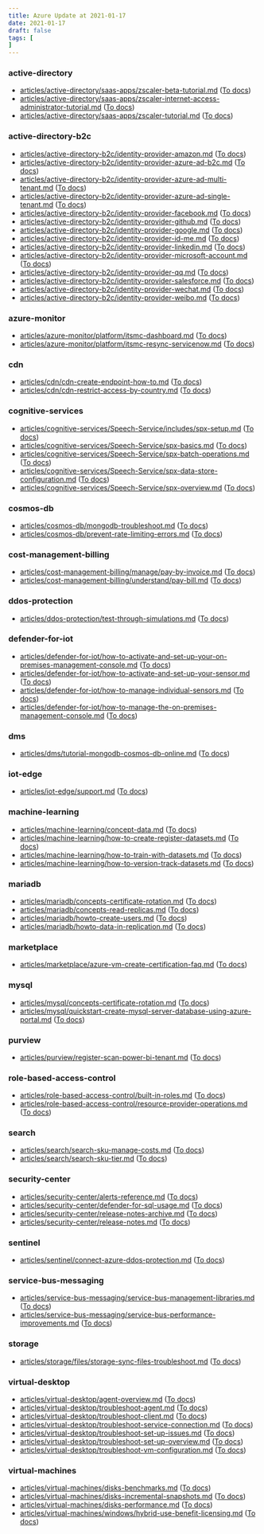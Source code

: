 ```yaml
---
title: Azure Update at 2021-01-17
date: 2021-01-17
draft: false
tags: [
]
---
```


### active-directory
- [articles/active-directory/saas-apps/zscaler-beta-tutorial.md](https://github.com/MicrosoftDocs/azure-docs/compare/25d1d5e..fc23b4c#diff-8cc9b62d44e9547e874249349e22482c082199e0d12a621476e4ff088a269791) ([To docs](https://docs.microsoft.com/en-us/azure/active-directory/saas-apps/zscaler-beta-tutorial?WT.mc_id=AZ-MVP-5003408))
- [articles/active-directory/saas-apps/zscaler-internet-access-administrator-tutorial.md](https://github.com/MicrosoftDocs/azure-docs/compare/25d1d5e..fc23b4c#diff-0105fc7433eccd3e98f604583efedd0c9ad5bab83cc1cdac145dda543b291aec) ([To docs](https://docs.microsoft.com/en-us/azure/active-directory/saas-apps/zscaler-internet-access-administrator-tutorial?WT.mc_id=AZ-MVP-5003408))
- [articles/active-directory/saas-apps/zscaler-tutorial.md](https://github.com/MicrosoftDocs/azure-docs/compare/25d1d5e..fc23b4c#diff-8c23e3973dd18e1930f93d7fc0209d26d10b26a54747d9ada482af22316f2495) ([To docs](https://docs.microsoft.com/en-us/azure/active-directory/saas-apps/zscaler-tutorial?WT.mc_id=AZ-MVP-5003408))
    
### active-directory-b2c
- [articles/active-directory-b2c/identity-provider-amazon.md](https://github.com/MicrosoftDocs/azure-docs/compare/25d1d5e..fc23b4c#diff-ec182e4248ab22c138518041a69540c70bbc1cbfce469975ce6da3d788c156b5) ([To docs](https://docs.microsoft.com/en-us/azure/active-directory-b2c/identity-provider-amazon?WT.mc_id=AZ-MVP-5003408))
- [articles/active-directory-b2c/identity-provider-azure-ad-b2c.md](https://github.com/MicrosoftDocs/azure-docs/compare/25d1d5e..fc23b4c#diff-c20bd4f778d6917f460c94e1d5aab61f905f8720e97f4c147eb8c29c7d212f47) ([To docs](https://docs.microsoft.com/en-us/azure/active-directory-b2c/identity-provider-azure-ad-b2c?WT.mc_id=AZ-MVP-5003408))
- [articles/active-directory-b2c/identity-provider-azure-ad-multi-tenant.md](https://github.com/MicrosoftDocs/azure-docs/compare/25d1d5e..fc23b4c#diff-0240f39633e95bf7801b7b22530c3e391543127d739a303c062f7950fe477f29) ([To docs](https://docs.microsoft.com/en-us/azure/active-directory-b2c/identity-provider-azure-ad-multi-tenant?WT.mc_id=AZ-MVP-5003408))
- [articles/active-directory-b2c/identity-provider-azure-ad-single-tenant.md](https://github.com/MicrosoftDocs/azure-docs/compare/25d1d5e..fc23b4c#diff-b11ab9e94be2a7c59ffdb597f806de8a8f4f722f8664b1537ef3fa6e96101832) ([To docs](https://docs.microsoft.com/en-us/azure/active-directory-b2c/identity-provider-azure-ad-single-tenant?WT.mc_id=AZ-MVP-5003408))
- [articles/active-directory-b2c/identity-provider-facebook.md](https://github.com/MicrosoftDocs/azure-docs/compare/25d1d5e..fc23b4c#diff-24d6800dd111ac15dd2e53bf5ab92018eca745b423998fd84aa68fdfb25c1c65) ([To docs](https://docs.microsoft.com/en-us/azure/active-directory-b2c/identity-provider-facebook?WT.mc_id=AZ-MVP-5003408))
- [articles/active-directory-b2c/identity-provider-github.md](https://github.com/MicrosoftDocs/azure-docs/compare/25d1d5e..fc23b4c#diff-5ab4b5b2dba0a93d1b6ff2a55ed4075c2fe2067340f01e73442c82a5f01a6a72) ([To docs](https://docs.microsoft.com/en-us/azure/active-directory-b2c/identity-provider-github?WT.mc_id=AZ-MVP-5003408))
- [articles/active-directory-b2c/identity-provider-google.md](https://github.com/MicrosoftDocs/azure-docs/compare/25d1d5e..fc23b4c#diff-2a449cd8a64b4ea07eb6a84aa40d636b298b99f352b7d4e9fe1e6d2db0b3b9f4) ([To docs](https://docs.microsoft.com/en-us/azure/active-directory-b2c/identity-provider-google?WT.mc_id=AZ-MVP-5003408))
- [articles/active-directory-b2c/identity-provider-id-me.md](https://github.com/MicrosoftDocs/azure-docs/compare/25d1d5e..fc23b4c#diff-365f4ea38ff53dc1f31f8bd84925d006b758949d033d8ac77cbeed99148a6274) ([To docs](https://docs.microsoft.com/en-us/azure/active-directory-b2c/identity-provider-id-me?WT.mc_id=AZ-MVP-5003408))
- [articles/active-directory-b2c/identity-provider-linkedin.md](https://github.com/MicrosoftDocs/azure-docs/compare/25d1d5e..fc23b4c#diff-8b0307ac83505ceecacf960098fb10577f0b26123fa91d702da9bcb501a0a591) ([To docs](https://docs.microsoft.com/en-us/azure/active-directory-b2c/identity-provider-linkedin?WT.mc_id=AZ-MVP-5003408))
- [articles/active-directory-b2c/identity-provider-microsoft-account.md](https://github.com/MicrosoftDocs/azure-docs/compare/25d1d5e..fc23b4c#diff-6818e0672340e068b6229091d4042e8fdf2ddb065f60739490554361a4f160c0) ([To docs](https://docs.microsoft.com/en-us/azure/active-directory-b2c/identity-provider-microsoft-account?WT.mc_id=AZ-MVP-5003408))
- [articles/active-directory-b2c/identity-provider-qq.md](https://github.com/MicrosoftDocs/azure-docs/compare/25d1d5e..fc23b4c#diff-baa06a36aa36ad07bf83edfc83c099785ede9b987fa3cf3c7211cc85fc2eb6ac) ([To docs](https://docs.microsoft.com/en-us/azure/active-directory-b2c/identity-provider-qq?WT.mc_id=AZ-MVP-5003408))
- [articles/active-directory-b2c/identity-provider-salesforce.md](https://github.com/MicrosoftDocs/azure-docs/compare/25d1d5e..fc23b4c#diff-c352e42a987d45c23a39ffee29839b934eb3f30c507737abbb89ea2dd25872d5) ([To docs](https://docs.microsoft.com/en-us/azure/active-directory-b2c/identity-provider-salesforce?WT.mc_id=AZ-MVP-5003408))
- [articles/active-directory-b2c/identity-provider-wechat.md](https://github.com/MicrosoftDocs/azure-docs/compare/25d1d5e..fc23b4c#diff-50cca6ecb7598be9f30b0560adf164658fc99e18686cb05853cc7376005eab5a) ([To docs](https://docs.microsoft.com/en-us/azure/active-directory-b2c/identity-provider-wechat?WT.mc_id=AZ-MVP-5003408))
- [articles/active-directory-b2c/identity-provider-weibo.md](https://github.com/MicrosoftDocs/azure-docs/compare/25d1d5e..fc23b4c#diff-6e9e9e839cbb8510a654e996db3ecf875231b0922ec126ac73f4e46740badf4d) ([To docs](https://docs.microsoft.com/en-us/azure/active-directory-b2c/identity-provider-weibo?WT.mc_id=AZ-MVP-5003408))
    
### azure-monitor
- [articles/azure-monitor/platform/itsmc-dashboard.md](https://github.com/MicrosoftDocs/azure-docs/compare/25d1d5e..fc23b4c#diff-7c655552dc34644f9cd72c31fafdd187aad391ec306f4559a8f246b367e36100) ([To docs](https://docs.microsoft.com/en-us/azure/azure-monitor/platform/itsmc-dashboard?WT.mc_id=AZ-MVP-5003408))
- [articles/azure-monitor/platform/itsmc-resync-servicenow.md](https://github.com/MicrosoftDocs/azure-docs/compare/25d1d5e..fc23b4c#diff-0c82893ef95abf67eda8d03e1bc2f4dd206f2e0807eb1643a552864fa388f85c) ([To docs](https://docs.microsoft.com/en-us/azure/azure-monitor/platform/itsmc-resync-servicenow?WT.mc_id=AZ-MVP-5003408))
    
### cdn
- [articles/cdn/cdn-create-endpoint-how-to.md](https://github.com/MicrosoftDocs/azure-docs/compare/25d1d5e..fc23b4c#diff-e06552957ad945b86e4a0af102535cb2eb18a0081cdfc8467f395fa8b118e809) ([To docs](https://docs.microsoft.com/en-us/azure/cdn/cdn-create-endpoint-how-to?WT.mc_id=AZ-MVP-5003408))
- [articles/cdn/cdn-restrict-access-by-country.md](https://github.com/MicrosoftDocs/azure-docs/compare/25d1d5e..fc23b4c#diff-1ed200e44fa2c6d97d587e2e7806d0eadb44f66c480e985b8ef25c7c3f449515) ([To docs](https://docs.microsoft.com/en-us/azure/cdn/cdn-restrict-access-by-country?WT.mc_id=AZ-MVP-5003408))
    
### cognitive-services
- [articles/cognitive-services/Speech-Service/includes/spx-setup.md](https://github.com/MicrosoftDocs/azure-docs/compare/25d1d5e..fc23b4c#diff-5d46d157128cc671e6ee527d37390fd5a67086bcc2025057d968aee86470a919) ([To docs](https://docs.microsoft.com/en-us/azure/cognitive-services/Speech-Service/includes/spx-setup?WT.mc_id=AZ-MVP-5003408))
- [articles/cognitive-services/Speech-Service/spx-basics.md](https://github.com/MicrosoftDocs/azure-docs/compare/25d1d5e..fc23b4c#diff-b41b53c11d1f79050ec175588234d310fc000c099b5888068f729c3d43daff4c) ([To docs](https://docs.microsoft.com/en-us/azure/cognitive-services/Speech-Service/spx-basics?WT.mc_id=AZ-MVP-5003408))
- [articles/cognitive-services/Speech-Service/spx-batch-operations.md](https://github.com/MicrosoftDocs/azure-docs/compare/25d1d5e..fc23b4c#diff-969d88c1ebc1be9afddb95e9f48524ed9f9b6dff3aeea68c385248487dd82669) ([To docs](https://docs.microsoft.com/en-us/azure/cognitive-services/Speech-Service/spx-batch-operations?WT.mc_id=AZ-MVP-5003408))
- [articles/cognitive-services/Speech-Service/spx-data-store-configuration.md](https://github.com/MicrosoftDocs/azure-docs/compare/25d1d5e..fc23b4c#diff-4f29f57da833a00bc8fd84956d65813020970225e8c73b2327fd04a264e4de64) ([To docs](https://docs.microsoft.com/en-us/azure/cognitive-services/Speech-Service/spx-data-store-configuration?WT.mc_id=AZ-MVP-5003408))
- [articles/cognitive-services/Speech-Service/spx-overview.md](https://github.com/MicrosoftDocs/azure-docs/compare/25d1d5e..fc23b4c#diff-d9fe052978ba9117bceabff9b66749e89b29f750cda8f14ed06589139416f8bd) ([To docs](https://docs.microsoft.com/en-us/azure/cognitive-services/Speech-Service/spx-overview?WT.mc_id=AZ-MVP-5003408))
    
### cosmos-db
- [articles/cosmos-db/mongodb-troubleshoot.md](https://github.com/MicrosoftDocs/azure-docs/compare/25d1d5e..fc23b4c#diff-934dcfef31817618ccb67ae6d3a975074b831817cc76cdbad7ffe0c654c746b3) ([To docs](https://docs.microsoft.com/en-us/azure/cosmos-db/mongodb-troubleshoot?WT.mc_id=AZ-MVP-5003408))
- [articles/cosmos-db/prevent-rate-limiting-errors.md](https://github.com/MicrosoftDocs/azure-docs/compare/25d1d5e..fc23b4c#diff-0316bbe9cc3db21b44c30da3ebbab9a127dbbef4fc6da14000ba6a596546b182) ([To docs](https://docs.microsoft.com/en-us/azure/cosmos-db/prevent-rate-limiting-errors?WT.mc_id=AZ-MVP-5003408))
    
### cost-management-billing
- [articles/cost-management-billing/manage/pay-by-invoice.md](https://github.com/MicrosoftDocs/azure-docs/compare/25d1d5e..fc23b4c#diff-56acf10e0f14d8c2c655faa2d38b55cb0082f42d93cdacd9f3f8c6fd563dfa9b) ([To docs](https://docs.microsoft.com/en-us/azure/cost-management-billing/manage/pay-by-invoice?WT.mc_id=AZ-MVP-5003408))
- [articles/cost-management-billing/understand/pay-bill.md](https://github.com/MicrosoftDocs/azure-docs/compare/25d1d5e..fc23b4c#diff-0faa73c9740d5e4d7d291a087f77eea5f00b1cb1d5a042f623786ea639278121) ([To docs](https://docs.microsoft.com/en-us/azure/cost-management-billing/understand/pay-bill?WT.mc_id=AZ-MVP-5003408))
    
### ddos-protection
- [articles/ddos-protection/test-through-simulations.md](https://github.com/MicrosoftDocs/azure-docs/compare/25d1d5e..fc23b4c#diff-749f160bc8f622b48c352fc21467102cf64da2545dc2a90267580af5391b4d22) ([To docs](https://docs.microsoft.com/en-us/azure/ddos-protection/test-through-simulations?WT.mc_id=AZ-MVP-5003408))
    
### defender-for-iot
- [articles/defender-for-iot/how-to-activate-and-set-up-your-on-premises-management-console.md](https://github.com/MicrosoftDocs/azure-docs/compare/25d1d5e..fc23b4c#diff-742f5259ca2fd5d420306dc4a6abdf033b32da192bb352de70dd927af2713c2c) ([To docs](https://docs.microsoft.com/en-us/azure/defender-for-iot/how-to-activate-and-set-up-your-on-premises-management-console?WT.mc_id=AZ-MVP-5003408))
- [articles/defender-for-iot/how-to-activate-and-set-up-your-sensor.md](https://github.com/MicrosoftDocs/azure-docs/compare/25d1d5e..fc23b4c#diff-e53d0ccbaa00e639edb5cc714eb1ad6831253dc52ba62d03eeb3fec7abf7579b) ([To docs](https://docs.microsoft.com/en-us/azure/defender-for-iot/how-to-activate-and-set-up-your-sensor?WT.mc_id=AZ-MVP-5003408))
- [articles/defender-for-iot/how-to-manage-individual-sensors.md](https://github.com/MicrosoftDocs/azure-docs/compare/25d1d5e..fc23b4c#diff-5edf0fb915029f4f001e4dcbe2c843d8be60c54f0c7ac2bf8943f7c2e87a5627) ([To docs](https://docs.microsoft.com/en-us/azure/defender-for-iot/how-to-manage-individual-sensors?WT.mc_id=AZ-MVP-5003408))
- [articles/defender-for-iot/how-to-manage-the-on-premises-management-console.md](https://github.com/MicrosoftDocs/azure-docs/compare/25d1d5e..fc23b4c#diff-24b24036248875e429b5e6f79e370c4c4b67ddae88c63abe89dd6a6a38fa9899) ([To docs](https://docs.microsoft.com/en-us/azure/defender-for-iot/how-to-manage-the-on-premises-management-console?WT.mc_id=AZ-MVP-5003408))
    
### dms
- [articles/dms/tutorial-mongodb-cosmos-db-online.md](https://github.com/MicrosoftDocs/azure-docs/compare/25d1d5e..fc23b4c#diff-2ac154ee3e61ac64d4c72d2a62f10f12c50d22ec9effb01cc7318ab0f0df669f) ([To docs](https://docs.microsoft.com/en-us/azure/dms/tutorial-mongodb-cosmos-db-online?WT.mc_id=AZ-MVP-5003408))
    
### iot-edge
- [articles/iot-edge/support.md](https://github.com/MicrosoftDocs/azure-docs/compare/25d1d5e..fc23b4c#diff-fe8234d63775dbbc11647ef3df0f2f29d4323f6a7f43ca2b1be9c5a428a19121) ([To docs](https://docs.microsoft.com/en-us/azure/iot-edge/support?WT.mc_id=AZ-MVP-5003408))
    
### machine-learning
- [articles/machine-learning/concept-data.md](https://github.com/MicrosoftDocs/azure-docs/compare/25d1d5e..fc23b4c#diff-6339ee18c9982f387f90c518d63da9b742a9f02d54a3e6c5f3807204941f813c) ([To docs](https://docs.microsoft.com/en-us/azure/machine-learning/concept-data?WT.mc_id=AZ-MVP-5003408))
- [articles/machine-learning/how-to-create-register-datasets.md](https://github.com/MicrosoftDocs/azure-docs/compare/25d1d5e..fc23b4c#diff-409d0a4aae60a88b158ad91e0604525b6ebae2113fbc255c243f7255c647dd3f) ([To docs](https://docs.microsoft.com/en-us/azure/machine-learning/how-to-create-register-datasets?WT.mc_id=AZ-MVP-5003408))
- [articles/machine-learning/how-to-train-with-datasets.md](https://github.com/MicrosoftDocs/azure-docs/compare/25d1d5e..fc23b4c#diff-f15f38120cc5fea9a0fbe6be4334c2dcdff72063c08a74e7437aba9dff9fb99d) ([To docs](https://docs.microsoft.com/en-us/azure/machine-learning/how-to-train-with-datasets?WT.mc_id=AZ-MVP-5003408))
- [articles/machine-learning/how-to-version-track-datasets.md](https://github.com/MicrosoftDocs/azure-docs/compare/25d1d5e..fc23b4c#diff-517677b8a38158e769ee25eef3c7fcc840dffe70196248900db2952402cf41f7) ([To docs](https://docs.microsoft.com/en-us/azure/machine-learning/how-to-version-track-datasets?WT.mc_id=AZ-MVP-5003408))
    
### mariadb
- [articles/mariadb/concepts-certificate-rotation.md](https://github.com/MicrosoftDocs/azure-docs/compare/25d1d5e..fc23b4c#diff-ddfb02c4f7b232e4bfa034d23accfa13876f3045f2f746c33628210f190058be) ([To docs](https://docs.microsoft.com/en-us/azure/mariadb/concepts-certificate-rotation?WT.mc_id=AZ-MVP-5003408))
- [articles/mariadb/concepts-read-replicas.md](https://github.com/MicrosoftDocs/azure-docs/compare/25d1d5e..fc23b4c#diff-41507f5c51dc1c10aebb6af1c8d7bdcb7734ce09dd348725d682b95cabcbe294) ([To docs](https://docs.microsoft.com/en-us/azure/mariadb/concepts-read-replicas?WT.mc_id=AZ-MVP-5003408))
- [articles/mariadb/howto-create-users.md](https://github.com/MicrosoftDocs/azure-docs/compare/25d1d5e..fc23b4c#diff-514e35933d8f881a29cdb68dc82ac8c81b06efbc7f85a70124d302e25998b16d) ([To docs](https://docs.microsoft.com/en-us/azure/mariadb/howto-create-users?WT.mc_id=AZ-MVP-5003408))
- [articles/mariadb/howto-data-in-replication.md](https://github.com/MicrosoftDocs/azure-docs/compare/25d1d5e..fc23b4c#diff-879128f3cb23004a4a38c00302b7ad69120bf8aea3622ca8a5463384a1695523) ([To docs](https://docs.microsoft.com/en-us/azure/mariadb/howto-data-in-replication?WT.mc_id=AZ-MVP-5003408))
    
### marketplace
- [articles/marketplace/azure-vm-create-certification-faq.md](https://github.com/MicrosoftDocs/azure-docs/compare/25d1d5e..fc23b4c#diff-1218a19b1bfc1664d04b8abe300737854bff31afd10fe1c91f93241679f4e752) ([To docs](https://docs.microsoft.com/en-us/azure/marketplace/azure-vm-create-certification-faq?WT.mc_id=AZ-MVP-5003408))
    
### mysql
- [articles/mysql/concepts-certificate-rotation.md](https://github.com/MicrosoftDocs/azure-docs/compare/25d1d5e..fc23b4c#diff-d198e76c4bbeb6ae1477a53663e972e1e229233d46b2fe41a32602c9d0b0df89) ([To docs](https://docs.microsoft.com/en-us/azure/mysql/concepts-certificate-rotation?WT.mc_id=AZ-MVP-5003408))
- [articles/mysql/quickstart-create-mysql-server-database-using-azure-portal.md](https://github.com/MicrosoftDocs/azure-docs/compare/25d1d5e..fc23b4c#diff-d4a37568ca292aba3ea2f3b699f62f20b0009b35a56c472945988d156b3ef7fd) ([To docs](https://docs.microsoft.com/en-us/azure/mysql/quickstart-create-mysql-server-database-using-azure-portal?WT.mc_id=AZ-MVP-5003408))
    
### purview
- [articles/purview/register-scan-power-bi-tenant.md](https://github.com/MicrosoftDocs/azure-docs/compare/25d1d5e..fc23b4c#diff-d260aca29c4b3d483c4d4fd2cf435f279058a82246fa39dabb43c638c3d1aa0f) ([To docs](https://docs.microsoft.com/en-us/azure/purview/register-scan-power-bi-tenant?WT.mc_id=AZ-MVP-5003408))
    
### role-based-access-control
- [articles/role-based-access-control/built-in-roles.md](https://github.com/MicrosoftDocs/azure-docs/compare/25d1d5e..fc23b4c#diff-5de5226dee711976ef6ebd9ea943cb851f9f555d770f83d7a4d2c22a36fb0369) ([To docs](https://docs.microsoft.com/en-us/azure/role-based-access-control/built-in-roles?WT.mc_id=AZ-MVP-5003408))
- [articles/role-based-access-control/resource-provider-operations.md](https://github.com/MicrosoftDocs/azure-docs/compare/25d1d5e..fc23b4c#diff-d67b783fccb135bbaeb1f7d36049104f6d21964cec64584b13ec422b8488cc6c) ([To docs](https://docs.microsoft.com/en-us/azure/role-based-access-control/resource-provider-operations?WT.mc_id=AZ-MVP-5003408))
    
### search
- [articles/search/search-sku-manage-costs.md](https://github.com/MicrosoftDocs/azure-docs/compare/25d1d5e..fc23b4c#diff-a8d5ba3fd947fcbd06c8fc7630a78485193592cb8e0340171d366c8df2e7b01c) ([To docs](https://docs.microsoft.com/en-us/azure/search/search-sku-manage-costs?WT.mc_id=AZ-MVP-5003408))
- [articles/search/search-sku-tier.md](https://github.com/MicrosoftDocs/azure-docs/compare/25d1d5e..fc23b4c#diff-ee140d70288055e173290b1f24ce3ace42bd062419ae09a2d67f4e6cb3daa998) ([To docs](https://docs.microsoft.com/en-us/azure/search/search-sku-tier?WT.mc_id=AZ-MVP-5003408))
    
### security-center
- [articles/security-center/alerts-reference.md](https://github.com/MicrosoftDocs/azure-docs/compare/25d1d5e..fc23b4c#diff-f55c782b65060e87125767f6ff8ef4ff4257337c9cbb812879317b1b00761518) ([To docs](https://docs.microsoft.com/en-us/azure/security-center/alerts-reference?WT.mc_id=AZ-MVP-5003408))
- [articles/security-center/defender-for-sql-usage.md](https://github.com/MicrosoftDocs/azure-docs/compare/25d1d5e..fc23b4c#diff-4e41715dbb23f1389db08f30951c1420bddbc12bb9a1f936a4d8eba79d2da41e) ([To docs](https://docs.microsoft.com/en-us/azure/security-center/defender-for-sql-usage?WT.mc_id=AZ-MVP-5003408))
- [articles/security-center/release-notes-archive.md](https://github.com/MicrosoftDocs/azure-docs/compare/25d1d5e..fc23b4c#diff-5db5807c05fadbfbb630f4cd144dc2e262fb2be2edaeb1059b3c5d44dc2fb853) ([To docs](https://docs.microsoft.com/en-us/azure/security-center/release-notes-archive?WT.mc_id=AZ-MVP-5003408))
- [articles/security-center/release-notes.md](https://github.com/MicrosoftDocs/azure-docs/compare/25d1d5e..fc23b4c#diff-f61614c4c77cfec0c5ff949133105692977c420f415398c5aeca8c7930335f0f) ([To docs](https://docs.microsoft.com/en-us/azure/security-center/release-notes?WT.mc_id=AZ-MVP-5003408))
    
### sentinel
- [articles/sentinel/connect-azure-ddos-protection.md](https://github.com/MicrosoftDocs/azure-docs/compare/25d1d5e..fc23b4c#diff-86bee6aeec9a10423199bd0b77f7431d50585b36608b0e483280913897f2c36d) ([To docs](https://docs.microsoft.com/en-us/azure/sentinel/connect-azure-ddos-protection?WT.mc_id=AZ-MVP-5003408))
    
### service-bus-messaging
- [articles/service-bus-messaging/service-bus-management-libraries.md](https://github.com/MicrosoftDocs/azure-docs/compare/25d1d5e..fc23b4c#diff-d89598b4313d6f9da92a279658e7adff42b158bb46c30b2ce45f8d233e5ab755) ([To docs](https://docs.microsoft.com/en-us/azure/service-bus-messaging/service-bus-management-libraries?WT.mc_id=AZ-MVP-5003408))
- [articles/service-bus-messaging/service-bus-performance-improvements.md](https://github.com/MicrosoftDocs/azure-docs/compare/25d1d5e..fc23b4c#diff-e000de5ac09602825a0b44768b009a9e60042da75a4217647a022553ff6eb9fd) ([To docs](https://docs.microsoft.com/en-us/azure/service-bus-messaging/service-bus-performance-improvements?WT.mc_id=AZ-MVP-5003408))
    
### storage
- [articles/storage/files/storage-sync-files-troubleshoot.md](https://github.com/MicrosoftDocs/azure-docs/compare/25d1d5e..fc23b4c#diff-d9e8d0cff7524213899b043827e98c95220e4ff6dba3e3acb5d523016b2393b7) ([To docs](https://docs.microsoft.com/en-us/azure/storage/files/storage-sync-files-troubleshoot?WT.mc_id=AZ-MVP-5003408))
    
### virtual-desktop
- [articles/virtual-desktop/agent-overview.md](https://github.com/MicrosoftDocs/azure-docs/compare/25d1d5e..fc23b4c#diff-c2d4219ab4711a01d49f2dd3be20ebf4621213676a06b6b64d7d071ed2900817) ([To docs](https://docs.microsoft.com/en-us/azure/virtual-desktop/agent-overview?WT.mc_id=AZ-MVP-5003408))
- [articles/virtual-desktop/troubleshoot-agent.md](https://github.com/MicrosoftDocs/azure-docs/compare/25d1d5e..fc23b4c#diff-15b5b35d4cfdf3ef513448f1807ed3920cef4a892ab71fd2931eb3f4cbf4847e) ([To docs](https://docs.microsoft.com/en-us/azure/virtual-desktop/troubleshoot-agent?WT.mc_id=AZ-MVP-5003408))
- [articles/virtual-desktop/troubleshoot-client.md](https://github.com/MicrosoftDocs/azure-docs/compare/25d1d5e..fc23b4c#diff-b48cedfe4548d35a0a08c8fb3c9098cf64ddc8e4b187ba2f4fb8abd51d74e5ec) ([To docs](https://docs.microsoft.com/en-us/azure/virtual-desktop/troubleshoot-client?WT.mc_id=AZ-MVP-5003408))
- [articles/virtual-desktop/troubleshoot-service-connection.md](https://github.com/MicrosoftDocs/azure-docs/compare/25d1d5e..fc23b4c#diff-2a0277fa10bf59bd4e105919084d2812c52a9ad6fb3e421e61051fb88d35146c) ([To docs](https://docs.microsoft.com/en-us/azure/virtual-desktop/troubleshoot-service-connection?WT.mc_id=AZ-MVP-5003408))
- [articles/virtual-desktop/troubleshoot-set-up-issues.md](https://github.com/MicrosoftDocs/azure-docs/compare/25d1d5e..fc23b4c#diff-31d86a5e23a85dd0369a2efc1d8cfd749943f84058f2673bf46ee2a0a04d7ee2) ([To docs](https://docs.microsoft.com/en-us/azure/virtual-desktop/troubleshoot-set-up-issues?WT.mc_id=AZ-MVP-5003408))
- [articles/virtual-desktop/troubleshoot-set-up-overview.md](https://github.com/MicrosoftDocs/azure-docs/compare/25d1d5e..fc23b4c#diff-827cf2be1a6256449b2070e56fcc0855660ba0d8f1e1c71a5672db988b94d23e) ([To docs](https://docs.microsoft.com/en-us/azure/virtual-desktop/troubleshoot-set-up-overview?WT.mc_id=AZ-MVP-5003408))
- [articles/virtual-desktop/troubleshoot-vm-configuration.md](https://github.com/MicrosoftDocs/azure-docs/compare/25d1d5e..fc23b4c#diff-25fb45f9d09e0c27c1bec5a4a9b1b082215580a2000232f2f2a10564300d3c79) ([To docs](https://docs.microsoft.com/en-us/azure/virtual-desktop/troubleshoot-vm-configuration?WT.mc_id=AZ-MVP-5003408))
    
### virtual-machines
- [articles/virtual-machines/disks-benchmarks.md](https://github.com/MicrosoftDocs/azure-docs/compare/25d1d5e..fc23b4c#diff-b5c5ac49ab16bdef5f08ba63f2df761df4ff84e995f7ff7060b62ba3281ee464) ([To docs](https://docs.microsoft.com/en-us/azure/virtual-machines/disks-benchmarks?WT.mc_id=AZ-MVP-5003408))
- [articles/virtual-machines/disks-incremental-snapshots.md](https://github.com/MicrosoftDocs/azure-docs/compare/25d1d5e..fc23b4c#diff-371a9a037fc630c6b88c59fe70175dbd7e7b5a20d8cd6732a80b9e1434e060a8) ([To docs](https://docs.microsoft.com/en-us/azure/virtual-machines/disks-incremental-snapshots?WT.mc_id=AZ-MVP-5003408))
- [articles/virtual-machines/disks-performance.md](https://github.com/MicrosoftDocs/azure-docs/compare/25d1d5e..fc23b4c#diff-56f09dd42d1cacd2dae66555493fe55c083bfa8aedc5a1a1346221fd8664cdca) ([To docs](https://docs.microsoft.com/en-us/azure/virtual-machines/disks-performance?WT.mc_id=AZ-MVP-5003408))
- [articles/virtual-machines/windows/hybrid-use-benefit-licensing.md](https://github.com/MicrosoftDocs/azure-docs/compare/25d1d5e..fc23b4c#diff-b3ecbeb2b0943c85f7e1ad8e94a2f32e880caa65985b23a32c162246df64077c) ([To docs](https://docs.microsoft.com/en-us/azure/virtual-machines/windows/hybrid-use-benefit-licensing?WT.mc_id=AZ-MVP-5003408))
    
